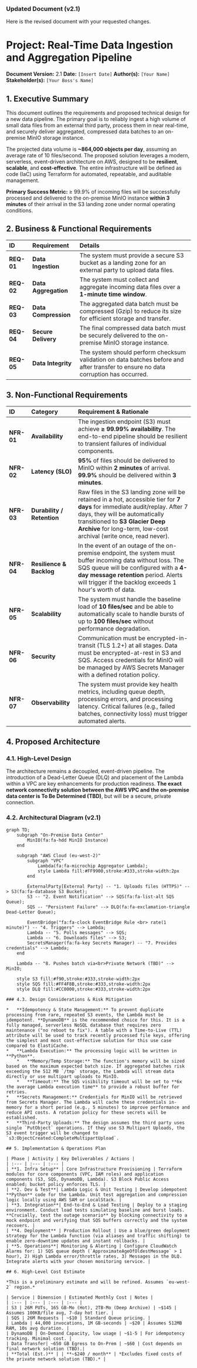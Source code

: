 ### Updated Document (v2.1)

Here is the revised document with your requested changes.

# Project: Real-Time Data Ingestion and Aggregation Pipeline

**Document Version:** 2.1
**Date:** `[Insert Date]`
**Author(s):** `[Your Name]`
**Stakeholder(s):** `[Your Boss's Name]`

## 1. Executive Summary

This document outlines the requirements and proposed technical design for a new data pipeline. The primary goal is to reliably ingest a high volume of small data files from an external third party, process them in near real-time, and securely deliver aggregated, compressed data batches to an on-premise MinIO storage instance.

The projected data volume is **~864,000 objects per day**, assuming an average rate of 10 files/second. The proposed solution leverages a modern, serverless, event-driven architecture on AWS, designed to be **resilient**, **scalable**, and **cost-effective**. The entire infrastructure will be defined as code (IaC) using Terraform for automated, repeatable, and auditable management.

**Primary Success Metric:** ≥ 99.9% of incoming files will be successfully processed and delivered to the on-premise MinIO instance **within 3 minutes** of their arrival in the S3 landing zone under normal operating conditions.

## 2. Business & Functional Requirements

| ID | Requirement | Details |
| :--- | :--- | :--- |
| **REQ-01** | **Data Ingestion** | The system must provide a secure S3 bucket as a landing zone for an external party to upload data files. |
| **REQ-02** | **Data Aggregation** | The system must collect and aggregate incoming data files over a **1-minute time window**. |
| **REQ-03** | **Data Compression** | The aggregated data batch must be compressed (Gzip) to reduce its size for efficient storage and transfer. |
| **REQ-04** | **Secure Delivery** | The final compressed data batch must be securely delivered to the on-premise MinIO storage instance. |
| **REQ-05** | **Data Integrity** | The system should perform checksum validation on data batches before and after transfer to ensure no data corruption has occurred. |

## 3. Non-Functional Requirements

| ID | Category | Requirement & Rationale |
| :--- | :--- | :--- |
| **NFR-01**| **Availability** | The ingestion endpoint (S3) must achieve **≥ 99.99% availability**. The end-to-end pipeline should be resilient to transient failures of individual components. |
| **NFR-02**| **Latency (SLO)** | **95%** of files should be delivered to MinIO within **2 minutes** of arrival. **99.9%** should be delivered within **3 minutes**. |
| **NFR-03**| **Durability / Retention**| Raw files in the S3 landing zone will be retained in a hot, accessible tier for **7 days** for immediate audit/replay. After 7 days, they will be automatically transitioned to **S3 Glacier Deep Archive** for long-term, low-cost archival (write once, read never). |
| **NFR-04**| **Resilience & Backlog** | In the event of an outage of the on-premise endpoint, the system must buffer incoming data without loss. The SQS queue will be configured with a **4-day message retention** period. Alerts will trigger if the backlog exceeds 1 hour's worth of data. |
| **NFR-05**| **Scalability** | The system must handle the baseline load of **10 files/sec** and be able to automatically scale to handle bursts of up to **100 files/sec** without performance degradation. |
| **NFR-06**| **Security** | Communication must be encrypted-in-transit (TLS 1.2+) at all stages. Data must be encrypted-at-rest in S3 and SQS. Access credentials for MinIO will be managed by AWS Secrets Manager with a defined rotation policy. |
| **NFR-07**| **Observability**| The system must provide key health metrics, including queue depth, processing errors, and processing latency. Critical failures (e.g., failed batches, connectivity loss) must trigger automated alerts. |

## 4. Proposed Architecture

### 4.1. High-Level Design

The architecture remains a decoupled, event-driven pipeline. The introduction of a Dead-Letter Queue (DLQ) and placement of the Lambda within a VPC are key enhancements for production readiness. **The exact network connectivity solution between the AWS VPC and the on-premise data center is To Be Determined (TBD)**, but will be a secure, private connection.

### 4.2. Architectural Diagram (v2.1)

```mermaid
graph TD;
    subgraph "On-Premise Data Center"
        MinIO(fa:fa-hdd MinIO Instance)
    end

    subgraph "AWS Cloud (eu-west-2)"
        subgraph "VPC"
            Lambda(fa:fa-microchip Aggregator Lambda);
            style Lambda fill:#FF9900,stroke:#333,stroke-width:2px
        end

        ExternalParty[External Party] -- "1. Uploads files (HTTPS)" --> S3(fa:fa-database S3 Bucket);
        S3 -- "2. Event Notification" --> SQS(fa:fa-list-alt SQS Queue);
        SQS -- "Persistent Failure" --> DLQ(fa:fa-exclamation-triangle Dead-Letter Queue);

        EventBridge("fa:fa-clock EventBridge Rule <br> rate(1 minute)") -- "4. Triggers" --> Lambda;
        Lambda -- "5. Polls messages" --> SQS;
        Lambda -- "6. Downloads files" --> S3;
        SecretsManager(fa:fa-key Secrets Manager) -- "7. Provides credentials" --> Lambda;
    end

    Lambda -- "8. Pushes batch via<br>Private Network (TBD)" --> MinIO;

    style S3 fill:#f90,stroke:#333,stroke-width:2px
    style SQS fill:#FF4F8B,stroke:#333,stroke-width:2px
    style DLQ fill:#CC0000,stroke:#333,stroke-width:2px

### 4.3. Design Considerations & Risk Mitigation

*   **Idempotency & State Management:** To prevent duplicate processing from rare, repeated S3 events, the Lambda must be idempotent. **DynamoDB** is the recommended choice for this. It is a fully managed, serverless NoSQL database that requires zero maintenance ("no reboot to fix"). A table with a Time-to-Live (TTL) attribute will be used to track recently processed file keys, offering the simplest and most cost-effective solution for this use case compared to ElastiCache.
*   **Lambda Execution:** The processing logic will be written in **Python**.
    *   **Memory/Temp Storage:** The function's memory will be sized based on the maximum expected batch size. If aggregated batches risk exceeding the 512 MB `/tmp` storage, the Lambda will stream data directly or use multipart uploads to MinIO.
    *   **Timeout:** The SQS visibility timeout will be set to **6x the average Lambda execution time** to provide a robust buffer for retries.
*   **Secrets Management:** Credentials for MinIO will be retrieved from Secrets Manager. The Lambda will cache these credentials in-memory for a short period (e.g., 5 minutes) to improve performance and reduce API costs. A rotation policy for these secrets will be established.
*   **Third-Party Uploads:** The design assumes the third party uses single `PutObject` operations. If they use S3 Multipart Uploads, the S3 event trigger will be changed to `s3:ObjectCreated:CompleteMultipartUpload`.

## 5. Implementation & Operations Plan

| Phase | Activity | Key Deliverables / Actions |
| :--- | :--- | :--- |
| **1. Infra Setup** | Core Infrastructure Provisioning | Terraform modules for core components (VPC, IAM roles) and application components (S3, SQS, DynamoDB, Lambda). S3 Block Public Access enabled; bucket policy enforces TLS. |
| **2. Dev & Test**| Lambda Logic & Unit Testing | Develop idempotent **Python** code for the Lambda. Unit test aggregation and compression logic locally using AWS SAM or LocalStack. |
| **3. Integration**| End-to-End & Load Testing | Deploy to a staging environment. Conduct load tests simulating baseline and burst loads. **Crucially, test the outage scenario** by blocking connectivity to a mock endpoint and verifying that SQS buffers correctly and the system recovers. |
| **4. Deployment** | Production Rollout | Use a blue/green deployment strategy for the Lambda function (via aliases and traffic shifting) to enable zero-downtime updates and instant rollbacks. |
| **5. Operations**| Monitoring & Alerting | Configure CloudWatch Alarms for: 1) SQS queue depth (`ApproximateAgeOfOldestMessage` > 1 hour), 2) High Lambda error/throttle rates, 3) Messages in the DLQ. Integrate alerts with your chosen monitoring service. |

## 6. High-Level Cost Estimate

*This is a preliminary estimate and will be refined. Assumes `eu-west-2` region.*

| Service | Dimension | Estimated Monthly Cost | Notes |
| :--- | :--- | :--- | :--- |
| S3 | 26M PUTs, 165 GB-Mo (Hot), 2TB-Mo (Deep Archive) | ~$145 | Assumes 100KB/file avg, 7-day hot tier. |
| SQS | 26M Requests | ~$10 | Standard Queue pricing. |
| Lambda | 44,000 invocations, 1M GB-seconds | ~$20 | Assumes 512MB RAM, 10s avg duration. |
| DynamoDB | On-Demand Capacity, low usage | ~$1-5 | For idempotency tracking. Minimal cost. |
| Data Transfer| ~650 GB Egress to On-Prem | ~$60 | Cost depends on final network solution (TBD).|
| **Total (Est.)** | | **~$240 / month** | *Excludes fixed costs of the private network solution (TBD).* |